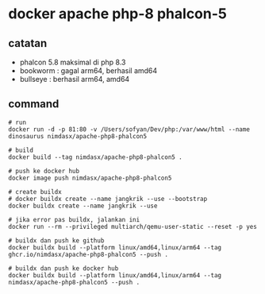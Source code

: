 # docker apache php-8 phalcon-5

## catatan
- phalcon 5.8 maksimal di php 8.3
- bookworm : gagal arm64, berhasil amd64
- bullseye : berhasil arm64, amd64

## command
````
# run
docker run -d -p 81:80 -v /Users/sofyan/Dev/php:/var/www/html --name dinosaurus nimdasx/apache-php8-phalcon5

# build
docker build --tag nimdasx/apache-php8-phalcon5 . 

# push ke docker hub
docker image push nimdasx/apache-php8-phalcon5

# create buildx
# docker buildx create --name jangkrik --use --bootstrap 
docker buildx create --name jangkrik --use

# jika error pas buildx, jalankan ini
docker run --rm --privileged multiarch/qemu-user-static --reset -p yes

# buildx dan push ke github
docker buildx build --platform linux/amd64,linux/arm64 --tag ghcr.io/nimdasx/apache-php8-phalcon5 --push .

# buildx dan push ke docker hub
docker buildx build --platform linux/amd64,linux/arm64 --tag nimdasx/apache-php8-phalcon5 --push .


````